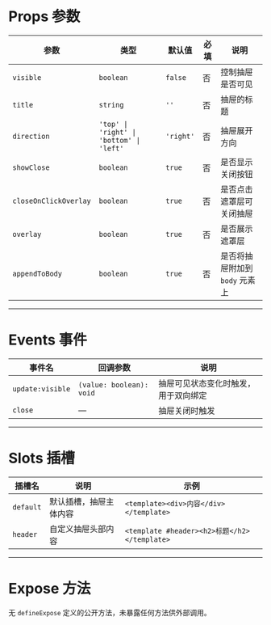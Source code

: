 # Props 参数

| 参数               | 类型                                                                 | 默认值      | 必填 | 说明                            |
|--------------------|----------------------------------------------------------------------|-----------|----|-------------------------------|
| `visible`          | `boolean`                                                            | `false`   | 否  | 控制抽屉是否可见                  |
| `title`            | `string`                                                             | `''`      | 否  | 抽屉的标题                       |
| `direction`        | `'top' \| 'right' \| 'bottom' \| 'left'`                             | `'right'` | 否  | 抽屉展开方向                     |
| `showClose`        | `boolean`                                                            | `true`    | 否  | 是否显示关闭按钮                   |
| `closeOnClickOverlay` | `boolean`                                                         | `true`    | 否  | 是否点击遮罩层可关闭抽屉            |
| `overlay`          | `boolean`                                                            | `true`    | 否  | 是否展示遮罩层                     |
| `appendToBody`     | `boolean`                                                            | `true`    | 否  | 是否将抽屉附加到 `body` 元素上     |

---

# Events 事件

| 事件名           | 回调参数                   | 说明                        |
|----------------|------------------------|---------------------------|
| `update:visible` | `(value: boolean): void` | 抽屉可见状态变化时触发，用于双向绑定      |
| `close`          | —                        | 抽屉关闭时触发                   |

---

# Slots 插槽

| 插槽名       | 说明              | 示例                                      |
|-----------|-----------------|-----------------------------------------|
| `default` | 默认插槽，抽屉主体内容   | `<template><div>内容</div></template>`     |
| `header`  | 自定义抽屉头部内容     | `<template #header><h2>标题</h2></template>` |

---

# Expose 方法

无 `defineExpose` 定义的公开方法，未暴露任何方法供外部调用。